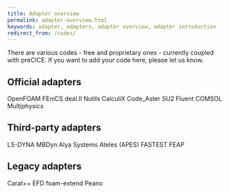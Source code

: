 ```yaml
---
title: Adapter overview
permalink: adapter-overview.html
keywords: adapter, adapters, adapter overview, adapter introduction
redirect_from: /codes/
---
```


There are various codes - free and proprietary ones - currently coupled with preCICE. If you want to add your code here, please let us know.

## Official adapters
OpenFOAM
FEniCS
deal.II
Nutils
CalculiX
Code_Aster
SU2
Fluent
COMSOL Multiphysics

## Third-party adapters
LS-DYNA
MBDyn
Alya Systems
Ateles (APES)
FASTEST
FEAP

## Legacy adapters
Carat++
EFD
foam-extend
Peano
